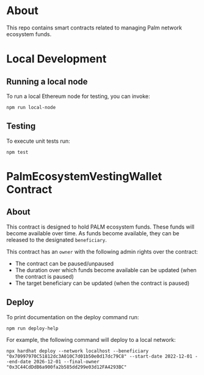 # About

This repo contains smart contracts related to managing Palm network ecosystem funds.

# Local Development
## Running a local node
To run a local Ethereum node for testing, you can invoke:
```shell
npm run local-node
```

## Testing
To execute unit tests run:
```shell
npm test
```

# PalmEcosystemVestingWallet Contract
## About
This contract is designed to hold PALM ecosystem funds.  These funds will become available over time.  As funds become available, they can be released to the designated `beneficiary`.

This contract has an `owner` with the following admin rights over the contract:
* The contract can be paused/unpaused
* The duration over which funds become available can be updated (when the contract is paused)
* The target beneficiary can be updated (when the contract is paused)

## Deploy
To print documentation on the deploy command run:

```shell
npm run deploy-help
```

For example, the following command will deploy to a local network:
```shell
npx hardhat deploy --network localhost --beneficiary "0x70997970C51812dc3A010C7d01b50e0d17dc79C8" --start-date 2022-12-01 --end-date 2026-12-01 --final-owner "0x3C44CdDdB6a900fa2b585dd299e03d12FA4293BC"
```